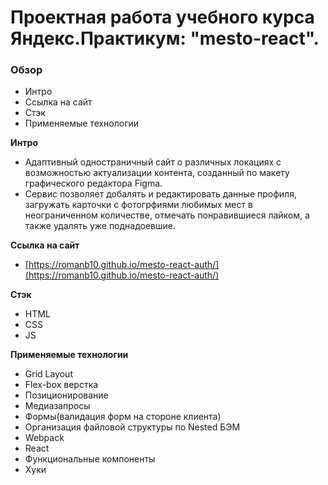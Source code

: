 # Проектная работа учебного курса Яндекс.Практикум: "mesto-react".

### Обзор

* Интро
* Ссылка на сайт
* Стэк
* Применяемые технологии

**Интро**
* Адаптивный одностраничный сайт о различных локациях с возможностью актуализации контента,
  созданный по макету графического редактора Figma.
* Сервис позволяет добалять и редактировать данные профиля, загружать карточки с фотогрфиями любимых мест в неограниченном количестве, отмечать понравившиеся лайком, а также удалять уже поднадоевшие.


**Ссылка на сайт**
* [https://romanb10.github.io/mesto-react-auth/](https://romanb10.github.io/mesto-react-auth/)

**Стэк**
* HTML
* CSS
* JS

**Применяемые технологии**
* Grid Layout
* Flex-box верстка
* Позиционирование
* Медиазапросы
* Формы(валидация форм на стороне клиента)
* Организация файловой структуры по Nested БЭМ
* Webpack
* React
* Функциональные компоненты
* Хуки

